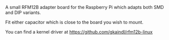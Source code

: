 A small RFM12B adapter board for the Raspberry Pi which adapts both SMD and DIP variants.

Fit either capacitor which is close to the board you wish to mount.

You can find a kernel driver at https://github.com/gkaindl/rfm12b-linux
